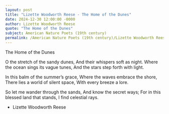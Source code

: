 ```yaml
---
layout: post
title: "Lizette Woodworth Reese - The Home of the Dunes"
date: 2024-12-30 12:00:00 -0000
author: Lizette Woodworth Reese
quote: "The Home of the Dunes"
subject: American Nature Poets (19th century)
permalink: /American Nature Poets (19th century)/Lizette Woodworth Reese/Lizette Woodworth Reese - The Home of the Dunes
---
```


The Home of the Dunes

O the stretch of the sandy dunes,
   And their whispers soft as night.
Where the ocean sings its vague tunes,
   And the stars step forth with light.

In this balm of the summer’s grace,
   Where the waves embrace the shore,
There lies a world of silent space,
   With every breeze a lore.

So let me wander through the sands,
   And know the secret ways;
For in this blessed land that stands,
   I find celestial rays.

- Lizette Woodworth Reese
